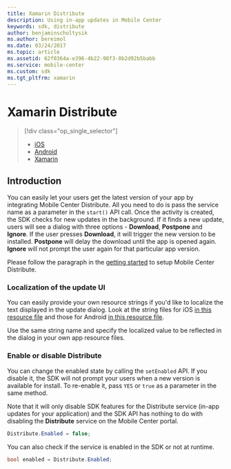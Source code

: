 ```yaml
---
title: Xamarin Distribute
description: Using in-app updates in Mobile Center
keywords: sdk, distribute
author: benjaminscholtysik
ms.author: bereimol
ms.date: 03/24/2017
ms.topic: article
ms.assetid: 62f0364a-e396-4b22-98f3-8b2d92b5babb
ms.service: mobile-center
ms.custom: sdk
ms.tgt_pltfrm: xamarin
---
```


# Xamarin Distribute

> [!div class="op_single_selector"]
> * [iOS](ios.md)
> * [Android](android.md)
> * [Xamarin](xamarin.md)

## Introduction

You can easily let your users get the latest version of your app by integrating Mobile Center Distribute. All you need to do is pass the service name as a parameter in the `start()` API call. Once the activity is created, the SDK checks for new updates in the background. If it finds a new update, users will see a dialog with three options - **Download**, **Postpone** and **Ignore**. If the user presses **Download**, it will trigger the new version to be installed. **Postpone** will delay the download until the app is opened again. **Ignore** will not prompt the user again for that particular app version.

Please follow the paragraph in the [getting started](getting-started/xamarin.md) to setup Mobile Center Distribute.

### Localization of the update UI

You can easily provide your own resource strings if you'd like to localize the text displayed in the update dialog. Look at the string files for iOS [in this resource file](https://github.com/Microsoft/mobile-center-sdk-ios/blob/develop/MobileCenterDistribute/MobileCenterDistribute/Resources/en.lproj/MobileCenterDistribute.strings) and those for Android [in this resource file](https://github.com/Microsoft/mobile-center-sdk-android/blob/distribute/sdk/mobile-center-distribute/src/main/res/values/strings.xml).

Use the same string name and specify the localized value to be reflected in the dialog in your own app resource files.  

### Enable or disable Distribute

You can change the enabled state by calling the `setEnabled` API. If you disable it, the SDK will not prompt your users when a new version is available for install. To re-enable it, pass `YES` or `true` as a parameter in the same method.

Note that it will only disable SDK features for the Distribute service (in-app updates for your application) and the SDK API has nothing to do with disabling the **Distribute** service on the Mobile Center portal.

```csharp
Distribute.Enabled = false;
```

You can also check if the service is enabled in the SDK or not at runtime. 
  
```csharp
bool enabled = Distribute.Enabled;
```
